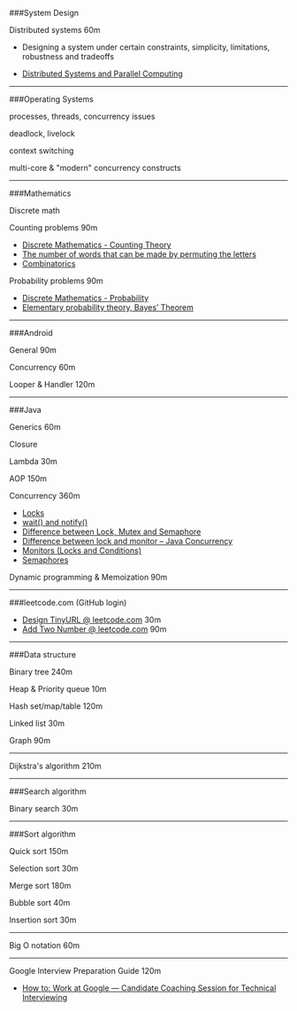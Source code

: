 ###System Design

Distributed systems     60m

- Designing a system under certain constraints, simplicity, limitations, robustness and tradeoffs

- [Distributed Systems and Parallel Computing](https://research.google.com/pubs/DistributedSystemsandParallelComputing.html)

---

###Operating Systems

processes, threads, concurrency issues

deadlock, livelock

context switching

multi-core & "modern" concurrency constructs

---

###Mathematics

Discrete math

Counting problems   90m

- [Discrete Mathematics - Counting Theory](https://www.tutorialspoint.com/discrete_mathematics/discrete_mathematics_counting_theory.htm)
- [The number of words that can be made by permuting the letters ](https://math.stackexchange.com/questions/391833/the-number-of-words-that-can-be-made-by-permuting-the-letters-of-mathematics-i)
- [Combinatorics](https://mathigon.org/world/Combinatorics)

Probability problems 90m

- [Discrete Mathematics - Probability](https://www.tutorialspoint.com/discrete_mathematics/discrete_mathematics_probability.htm)
- [Elementary probability theory, Bayes’ Theorem](https://www.healthknowledge.org.uk/public-health-textbook/research-methods/1b-statistical-methods/elementary-probability-theory)

---

###Android

General             90m

Concurrency         60m

Looper & Handler    120m

---

###Java

Generics    60m

Closure 

Lambda      30m

AOP         150m

Concurrency             360m

- [Locks](http://tutorials.jenkov.com/java-concurrency/locks.html)
- [wait() and notify()](http://tutorials.jenkov.com/java-concurrency/thread-signaling.html)
- [Difference between Lock, Mutex and Semaphore](https://stackoverflow.com/questions/2332765/lock-mutex-semaphore-whats-the-difference)
- [Difference between lock and monitor – Java Concurrency](https://howtodoinjava.com/core-java/multi-threading/multithreading-difference-between-lock-and-monitor/)
- [Monitors (Locks and Conditions)](https://baptiste-wicht.com/posts/2010/09/java-concurrency-part-5-monitors-locks-and-conditions.html)
- [Semaphores](https://baptiste-wicht.com/posts/2010/08/java-concurrency-part-4-semaphores.html)

Dynamic programming
& Memoization           90m

---

###leetcode.com (GitHub login)

- [Design TinyURL @ leetcode.com](https://leetcode.com/problems/design-tinyurl)   30m
- [Add Two Number @ leetcode.com](https://leetcode.com/problems/add-two-numbers)  90m

---

###Data structure

Binary tree         240m

Heap &
Priority queue      10m

Hash set/map/table  120m

Linked list         30m      

Graph               90m

---

Dijkstra's algorithm    210m

---

###Search algorithm

Binary search       30m

---

###Sort algorithm

Quick sort          150m

Selection sort      30m

Merge sort          180m

Bubble sort         40m

Insertion sort      30m

---

Big O notation      60m

---

Google Interview Preparation Guide  120m

- [How to: Work at Google — Candidate Coaching Session for Technical Interviewing](https://www.youtube.com/watch?v=oWbUtlUhwa8)